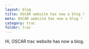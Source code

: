 ```yaml
---
layout: blog
title: OSCAR website has now a blog !
meta: OSCAR website has now a blog !
category: trac
folder: trac
---
```

<!-- Name: 2007_12_05_10.35 -->
<!-- Version: 1 -->
<!-- Last-Modified: 2007/12/05 15:36:30 -->
<!-- Author: jparpail -->

Hi,
OSCAR trac website has now a blog.